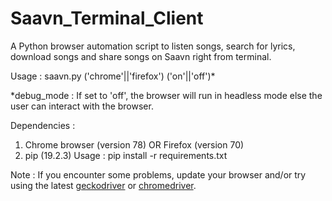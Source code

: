 # Saavn_Terminal_Client

A Python browser automation script to listen songs, search for lyrics, download songs and share songs on Saavn right from terminal.

Usage : saavn.py ('chrome'||'firefox') ('on'||'off')*

\*debug_mode : If set to 'off', the browser will run in headless mode else the user can interact with the browser.

Dependencies :
1) Chrome browser (version 78) OR Firefox (version 70)
2) pip (19.2.3)
   Usage : pip install -r requirements.txt

Note : If you encounter some problems, update your browser and/or try using the latest [geckodriver](https://github.com/mozilla/geckodriver/releases) or [chromedriver](https://chromedriver.chromium.org/downloads).
